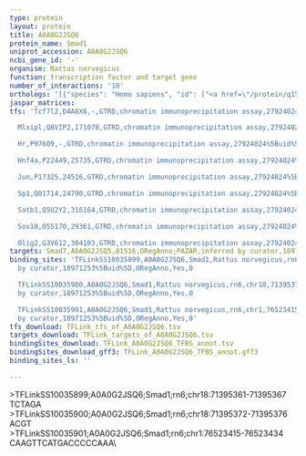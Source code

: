 ```yaml
---
type: protein
layout: protein
title: A0A0G2JSQ6
protein_name: Smad1
uniprot_accession: A0A0G2JSQ6
ncbi_gene_id: '-'
organism: Rattus norvegicus
function: transcription factor and target gene
number_of_interactions: '10'
orthologs: '[{"species": "Homo sapiens", "id": ["<a href=\"/protein/q15797\">Q15797</a>"]}, {"species": "Mus musculus", "id": ["<a href=\"/protein/p70340\">P70340</a>"]}, {"species": "Caenorhabditis elegans", "id": ["<a href=\"/protein/q02330\">Q02330</a>"]}]'
jaspar_matrices: 
tfs: 'Tcf7l2,D4A8X6,-,GTRD,chromatin immunoprecipitation assay,27924024%5Buid%5D,No

  Mlxipl,Q8VIP2,171078,GTRD,chromatin immunoprecipitation assay,27924024%5Buid%5D,No

  Hr,P97609,-,GTRD,chromatin immunoprecipitation assay,27924024%5Buid%5D,No

  Hnf4a,P22449,25735,GTRD,chromatin immunoprecipitation assay,27924024%5Buid%5D,No

  Jun,P17325,24516,GTRD,chromatin immunoprecipitation assay,27924024%5Buid%5D,No

  Sp1,Q01714,24790,GTRD,chromatin immunoprecipitation assay,27924024%5Buid%5D,No

  Satb1,Q5U2Y2,316164,GTRD,chromatin immunoprecipitation assay,27924024%5Buid%5D,No

  Sox10,O55170,29361,GTRD,chromatin immunoprecipitation assay,27924024%5Buid%5D,No

  Olig2,G3V612,304103,GTRD,chromatin immunoprecipitation assay,27924024%5Buid%5D,No'
targets: Smad7,A0A0G2JSQ5,81516,ORegAnno;PAZAR,inferred by curator,18971253%5Buid%5D+OR+26578589%5Buid%5D,No
binding_sites: 'TFLinkSS10035899,A0A0G2JSQ6,Smad1,Rattus norvegicus,rn6,chr18,71395361,71395367,+,rn6&position=chr18:71395361-71395367,inferred
  by curator,18971253%5Buid%5D,ORegAnno,Yes,0

  TFLinkSS10035900,A0A0G2JSQ6,Smad1,Rattus norvegicus,rn6,chr18,71395372,71395376,+,rn6&position=chr18:71395372-71395376,inferred
  by curator,18971253%5Buid%5D,ORegAnno,Yes,0

  TFLinkSS10035901,A0A0G2JSQ6,Smad1,Rattus norvegicus,rn6,chr1,76523415,76523434,-,rn6&position=chr1:76523415-76523434,inferred
  by curator,18971253%5Buid%5D,ORegAnno,Yes,0'
tfs_download: TFLink_tfs_of_A0A0G2JSQ6.tsv
targets_download: TFLink_targets_of_A0A0G2JSQ6.tsv
bindingSites_download: TFLink_A0A0G2JSQ6_TFBS_annot.tsv
bindingSites_download_gff3: TFLink_A0A0G2JSQ6_TFBS_annot.gff3
binding_sites_ls: ''

---
```

\>TFLinkSS10035899;A0A0G2JSQ6;Smad1;rn6;chr18:71395361-71395367\TCTAGA\\>TFLinkSS10035900;A0A0G2JSQ6;Smad1;rn6;chr18:71395372-71395376\ACGT\\>TFLinkSS10035901;A0A0G2JSQ6;Smad1;rn6;chr1:76523415-76523434\CAAGTTCATGACCCCCAAA\